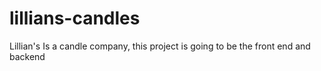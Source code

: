 # lillians-candles
Lillian's Is a candle company, this project is going to be the front end and backend
